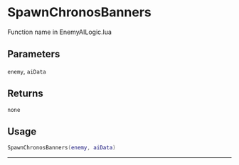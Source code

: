 # SpawnChronosBanners
Function name in EnemyAILogic.lua
## Parameters
`enemy`, `aiData`
## Returns
`none`
## Usage
```lua
SpawnChronosBanners(enemy, aiData)
```
---
